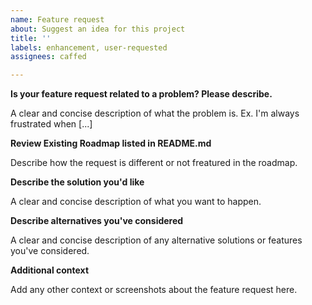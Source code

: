 ```yaml
---
name: Feature request
about: Suggest an idea for this project
title: ''
labels: enhancement, user-requested
assignees: caffed

---
```


**Is your feature request related to a problem? Please describe.**

A clear and concise description of what the problem is. Ex. I'm always frustrated when [...]


**Review Existing Roadmap listed in README.md**

Describe how the request is different or not freatured in the roadmap.

**Describe the solution you'd like**

A clear and concise description of what you want to happen.

**Describe alternatives you've considered**

A clear and concise description of any alternative solutions or features you've considered.

**Additional context**

Add any other context or screenshots about the feature request here.
